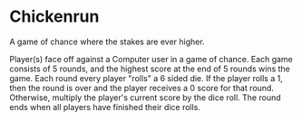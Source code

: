 # Chickenrun
A game of chance where the stakes are ever higher. 

  Player(s) face off against a Computer user in a game of chance. Each game consists of 5 rounds, and the highest score at the end of 5 rounds wins the game. Each round every player "rolls" a 6 sided die. If the player rolls a 1, then the round is over and the player receives a 0 score for that round. Otherwise, multiply the player's current score by the dice roll. The round ends when all players have finished their dice rolls.  
